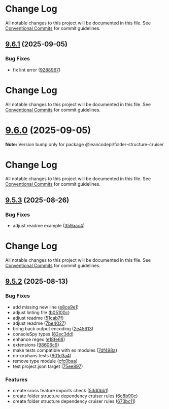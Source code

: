 # Change Log

All notable changes to this project will be documented in this file. See
[Conventional Commits](https://conventionalcommits.org) for commit guidelines.

## [9.6.1](https://github.com/leancodepl/js_corelibrary/compare/v9.6.0...v9.6.1) (2025-09-05)

### Bug Fixes

- fix lint error
  ([9288967](https://github.com/leancodepl/js_corelibrary/commit/92889676cf4bccd35257146b2a86bdc600437edb))

# Change Log

All notable changes to this project will be documented in this file. See
[Conventional Commits](https://conventionalcommits.org) for commit guidelines.

# [9.6.0](https://github.com/leancodepl/js_corelibrary/compare/v9.5.3...v9.6.0) (2025-09-05)

**Note:** Version bump only for package @leancodepl/folder-structure-cruiser

# Change Log

All notable changes to this project will be documented in this file. See
[Conventional Commits](https://conventionalcommits.org) for commit guidelines.

## [9.5.3](https://github.com/leancodepl/js_corelibrary/compare/v9.5.2...v9.5.3) (2025-08-26)

### Bug Fixes

- adjust readme example
  ([359aac4](https://github.com/leancodepl/js_corelibrary/commit/359aac4ac7b02b4c8ac677eac30330e5b2e1bf3d))

# Change Log

All notable changes to this project will be documented in this file. See
[Conventional Commits](https://conventionalcommits.org) for commit guidelines.

## [9.5.2](https://github.com/leancodepl/js_corelibrary/compare/v9.5.1...v9.5.2) (2025-08-13)

### Bug Fixes

- add missing new line
  ([e8ce9e1](https://github.com/leancodepl/js_corelibrary/commit/e8ce9e1836981fe68ddd8095e7c7f874ca93b750))
- adjust linting file
  ([b05100c](https://github.com/leancodepl/js_corelibrary/commit/b05100cb6264c4bd6f33eb7434cd34610a191d6b))
- adjust readme
  ([51cab7f](https://github.com/leancodepl/js_corelibrary/commit/51cab7fdf3d937a62bb39c5b637b01fa8bb71954))
- adjust readme
  ([7be4027](https://github.com/leancodepl/js_corelibrary/commit/7be4027d466889a0474b183f091b2e8431c50b2a))
- bring back output encoding
  ([2e45613](https://github.com/leancodepl/js_corelibrary/commit/2e456135762ca3c52e5a277328b39f34704868ae))
- consoleSpy types
  ([82ec3dd](https://github.com/leancodepl/js_corelibrary/commit/82ec3ddc1442bc9ea977cf0faec6ff20d003109c))
- enhance regex
  ([e18fe68](https://github.com/leancodepl/js_corelibrary/commit/e18fe6822a36792b74c98250b916139ee841cb13))
- extensions ([98606c9](https://github.com/leancodepl/js_corelibrary/commit/98606c98403c6151b97c22c1e8a1b262a073474e))
- make tests compatible with es modules
  ([7df498a](https://github.com/leancodepl/js_corelibrary/commit/7df498abef57ee133ed666ca4c29dd9ec953ae65))
- no-orphans tests
  ([901d3a4](https://github.com/leancodepl/js_corelibrary/commit/901d3a4150bead4899993d8d6994facb4e103f91))
- remove type module
  ([cfc0baa](https://github.com/leancodepl/js_corelibrary/commit/cfc0baa1ee3f7da29628b8d29cf6a32b11ffb78c))
- test project.json target
  ([75ee897](https://github.com/leancodepl/js_corelibrary/commit/75ee897ea1930a4b4e9283141c7c8aaa4f1c4240))

### Features

- create cross feature imports check
  ([53d0bb1](https://github.com/leancodepl/js_corelibrary/commit/53d0bb19067fc5bc1212ae1ba9fe536e2d664a4c))
- create folder structure dependency cruiser rules
  ([6c8b90c](https://github.com/leancodepl/js_corelibrary/commit/6c8b90c15fec9099478d189bf2261c9f0e6b3189))
- create folder structure dependency cruiser rules
  ([673bc11](https://github.com/leancodepl/js_corelibrary/commit/673bc1107d73b522c3c77d81b53f35ce92008532))
